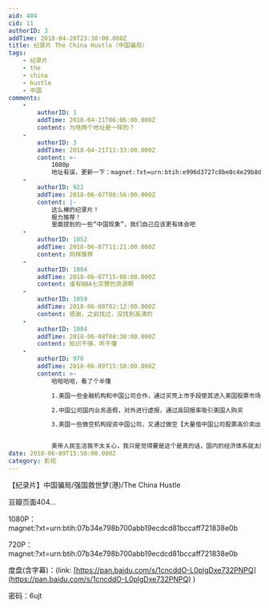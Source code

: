 ```yaml
---
aid: 404
cid: 11
authorID: 3
addTime: 2018-04-20T23:38:00.000Z
title: 纪录片 The China Hustle（中国骗局）
tags:
    - 纪录片
    - the
    - china
    - hustle
    - 中国
comments:
    -
        authorID: 1
        addTime: 2018-04-21T06:06:00.000Z
        content: 为啥两个地址是一样的？
    -
        authorID: 3
        addTime: 2018-04-21T11:33:00.000Z
        content: >-
            1080p
            地址有误，更新一下：magnet:?xt=urn:btih:e996d3727c8be0c4e29b8df90277a498f3d08bb3
    -
        authorID: 922
        addTime: 2018-06-07T08:56:00.000Z
        content: |-
            这么棒的纪录片！  
            极力推荐！  
            里面提到的一些“中国现象”，我们自己应该更有体会吧
    -
        authorID: 1052
        addTime: 2018-06-07T11:21:00.000Z
        content: 同样推荐
    -
        authorID: 1084
        addTime: 2018-06-07T15:08:00.000Z
        content: 谁有NBA七宗罪的资源啊
    -
        authorID: 1059
        addTime: 2018-06-08T02:12:00.000Z
        content: 感谢，之前找过，没找到高清的
    -
        authorID: 1084
        addTime: 2018-06-08T08:30:00.000Z
        content: 知识不够，听不懂
    -
        authorID: 970
        addTime: 2018-06-09T15:50:00.000Z
        content: >-
            哈哈哈哈，看了个半懂  

            1.美国一些金融机构和中国公司合作，通过买壳上市手段使其进入美国股票市场，充当担保人的角色获得大量报酬。  

            2.中国公司国内业务造假，对外进行虚报，通过高回报率吸引美国人购买  

            3.美国一些做空机构投资中国公司，又通过做空【大量借中国公司股票高价卖出，然后发布调查报告证明中国公司存在业务造假问题，股票下跌，再低价买进归还。


            美帝人民生活我不太关心，我只是觉得要是这个是真的话，国内的经济体系就太脆弱了，什么都是坑蒙拐骗获得的……国内的股民也要小心啦啊。
date: 2018-06-09T15:50:00.000Z
category: 影视
---
```


【纪录片】中国骗局/强国救世梦(港)/The China Hustle

豆瓣页面404…

1080P：  
magnet:?xt=urn:btih:07b34e798b700abb19ecdcd81bccaff721838e0b

720P：  
magnet:?xt=urn:btih:07b34e798b700abb19ecdcd81bccaff721838e0b

度盘(含字幕)：(link: [https://pan.baidu.com/s/1cncddO-L0plgDxe732PNPQ](https://pan.baidu.com/s/1cncddO-L0plgDxe732PNPQ) )

密码：6ujt
